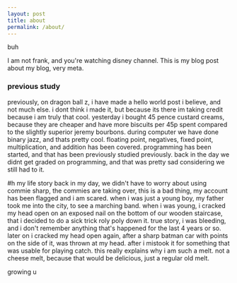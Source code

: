 ```yaml
---
layout: post
title: about 
permalink: /about/
---
```


buh

I am not frank, and you're watching disney channel. This is my blog post about my blog, very meta.  

### previous study

previously, on dragon ball z, i have made a hello world post i believe, and not much else. i dont think i made it, but because its there im taking 
credit because i am truly that cool. yesterday i bought 45 pence custard creams, because they are cheaper and have more biscuits per 45p spent compared to the slightly superior jeremy bourbons.
during computer we have done binary jazz, and thats pretty cool. floating point, negatives, fixed point, multiplication, and addition has been covered. 
programming has been started, and that has been previously studied previously. back in the day we didnt get graded on programming, and that was pretty sad considering we still had to it. 

#h my life story
back in my day, we didn't have to worry about using commie sharp, the commies are taking over, this is a bad thing, my account has been flagged and i am scared. 
when i was just a young boy, my father took me into the city, to see a marching band. when i was young, i cracked my head open on an exposed nail on the bottom of our wooden staircase, that i decided to do a sick trick roly poly down it. 
true story, i was bleeding, and i don't remember anything that's happened for the last 4 years or so. later on i cracked my head open again, after a sharp batman car with points on the side of it, was thrown at my head. after i mistook it for something that was usable for playing catch.
this really explains why i am such a melt. not a cheese melt, because that would be delicious, just a regular old melt. 

growing u
